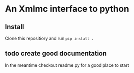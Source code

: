 # An Xmlmc interface to python

## Install

Clone this repositiory and run ```pip install .```

## todo create good documentation

In the meantime checkout readme.py for a good place to start